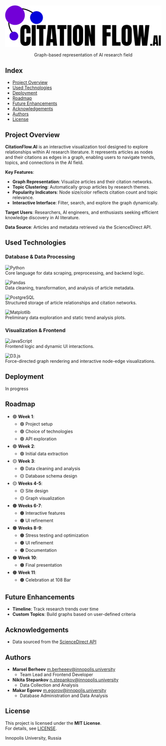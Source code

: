 
<div align="center">
  
  ![logo](logo.svg)
  
  Graph-based representation of AI research field  
</div>

## Index  
- [Project Overview](#project-overview)
- [Used Technologies](#used-technologies)
- [Deployment](#deployment)
- [Roadmap](#roadmap)  
- [Future Enhancements](#future-enhancements)
- [Acknowledgements](#acknowledgements)
- [Authors](#authors)  
- [License](#license)  

## Project Overview  
**CitationFlow.AI** is an interactive visualization tool designed to explore relationships within AI research literature. It represents articles as nodes and their citations as edges in a graph, enabling users to navigate trends, topics, and connections in the AI field.  

**Key Features**:  
- **Graph Representation**: Visualize articles and their citation networks.  
- **Topic Clustering**: Automatically group articles by research themes.  
- **Popularity Indicators**: Node size/color reflects citation count and topic relevance.  
- **Interactive Interface**: Filter, search, and explore the graph dynamically.  

**Target Users**: Researchers, AI engineers, and enthusiasts seeking efficient knowledge discovery in AI literature.  

**Data Source**: Articles and metadata retrieved via the ScienceDirect API.  

## Used Technologies  

### **Database & Data Processing**  
![Python](https://img.shields.io/badge/Python-3.9%2B-3776AB?style=for-the-badge&logo=python&logoColor=white)  
Core language for data scraping, preprocessing, and backend logic.  

![Pandas](https://img.shields.io/badge/Pandas-2.0%2B-150458?style=for-the-badge&logo=pandas&logoColor=white)  
Data cleaning, transformation, and analysis of article metadata.  

![PostgreSQL](https://img.shields.io/badge/PostgreSQL-14%2B-4169E1?style=for-the-badge&logo=postgresql&logoColor=white)  
Structured storage of article relationships and citation networks.  

![Matplotlib](https://img.shields.io/badge/Matplotlib-3.7%2B-11557C?style=for-the-badge&logo=matplotlib&logoColor=white)  
Preliminary data exploration and static trend analysis plots.  

### **Visualization & Frontend**  
![JavaScript](https://img.shields.io/badge/JavaScript-ES6%2B-F7DF1E?style=for-the-badge&logo=javascript&logoColor=black)  
Frontend logic and dynamic UI interactions.  

![D3.js](https://img.shields.io/badge/D3.js-7.8%2B-F9A03C?style=for-the-badge&logo=d3.js&logoColor=white)  
Force-directed graph rendering and interactive node-edge visualizations.  

## Deployment  
In progress  

## Roadmap  
- 🟢 **Week 1**:
  - 🟢 Project setup
  - 🟢 Choice of technologies
  - 🟢 API exploration
- 🟢 **Week 2**:
  - 🟢 Initial data extraction
- 🟡 **Week 3**:
  - 🟢 Data cleaning and analysis 
  - 🟡 Database schema design
- 🟡 **Weeks 4-5**:
  - 🟡 Site design
  - 🟡 Graph visualization
- 🟠 **Weeks 6-7**:
  - 🟠 Interactive features
  - 🟠 UI refinement
- 🟠 **Weeks 8-9**:
  - 🟠 Stress testing and optimization
  - 🟠 UI refinement
  - 🟠 Documentation
- 🟠 **Week 10**:
  - 🟠 Final presentation
- 🟠 **Week 11**:
  - 🟠 Celebration at 108 Bar

## Future Enhancements  
- **Timeline**: Track research trends over time  
- **Custom Topics**: Build graphs based on user-defined criteria  

## Acknowledgements  
- Data sourced from the [ScienceDirect API](https://www.elsevier.com/solutions/sciencedirect)  

## Authors  
- **Marsel Berheev** m.berheeev@innopolis.university  
  - Team Lead and Frontend Developer  
- **Nikita Stepankov** n.stepankov@innopolis.university  
  - Data Collection and Analysis  
- **Makar Egorov** m.egorov@innopolis.university  
  - Database Administration and Data Analysis  

## License  
This project is licensed under the **MIT License**.  
For details, see [LICENSE](LICENSE).  

Innopolis University, Russia  
